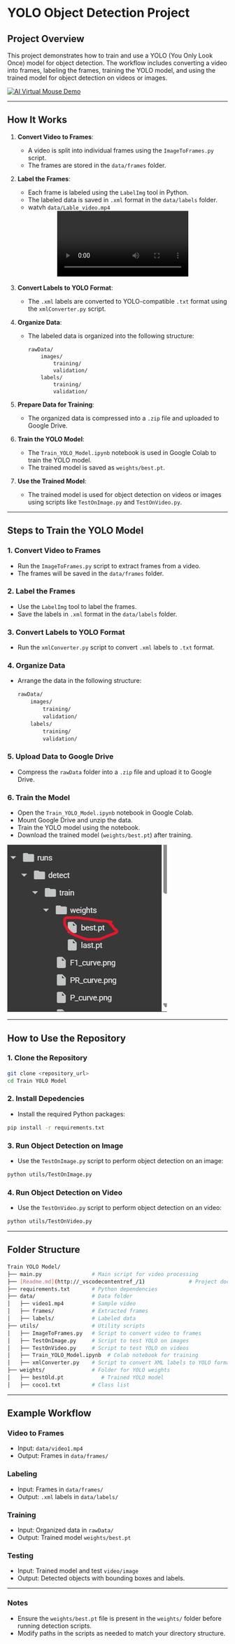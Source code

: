# YOLO Object Detection Project

## **Project Overview**
This project demonstrates how to train and use a YOLO (You Only Look Once) model for object detection. The workflow includes converting a video into frames, labeling the frames, training the YOLO model, and using the trained model for object detection on videos or images.

[![AI Virtual Mouse Demo](https://img.youtube.com/vi/oGDH1FkKNZc/0.jpg)](https://youtu.be/oGDH1FkKNZc)

---

## **How It Works**
1. **Convert Video to Frames**:
   - A video is split into individual frames using the `ImageToFrames.py` script.
   - The frames are stored in the `data/frames` folder.

2. **Label the Frames**:
   - Each frame is labeled using the `LabelImg` tool in Python.
   - The labeled data is saved in `.xml` format in the `data/labels` folder.
   - watvh `data/Lable_video.mp4`
   <div align="center">
   <video controls>
       <source src="data/Lable_video.mp4" type="video/mp4">
       Your browser does not support the video tag.
   </video>
</div>

3. **Convert Labels to YOLO Format**:
   - The `.xml` labels are converted to YOLO-compatible `.txt` format using the `xmlConverter.py` script.

4. **Organize Data**:
   - The labeled data is organized into the following structure:
     ```
     rawData/
         images/
             training/
             validation/
         labels/
             training/
             validation/
     ```

5. **Prepare Data for Training**:
   - The organized data is compressed into a `.zip` file and uploaded to Google Drive.

6. **Train the YOLO Model**:
   - The `Train_YOLO_Model.ipynb` notebook is used in Google Colab to train the YOLO model.
   - The trained model is saved as `weights/best.pt`.

7. **Use the Trained Model**:
   - The trained model is used for object detection on videos or images using scripts like `TestOnImage.py` and `TestOnVideo.py`.

---

## **Steps to Train the YOLO Model**

### 1. **Convert Video to Frames**
- Run the `ImageToFrames.py` script to extract frames from a video.
- The frames will be saved in the `data/frames` folder.

### 2. **Label the Frames**
- Use the `LabelImg` tool to label the frames.
- Save the labels in `.xml` format in the `data/labels` folder.

### 3. **Convert Labels to YOLO Format**
- Run the `xmlConverter.py` script to convert `.xml` labels to `.txt` format.

### 4. **Organize Data**
- Arrange the data in the following structure:

    ```bash
    rawData/
        images/
            training/
            validation/
        labels/
            training/
            validation/
    ```

### 5. **Upload Data to Google Drive**
- Compress the `rawData` folder into a `.zip` file and upload it to Google Drive.

### 6. **Train the Model**
- Open the `Train_YOLO_Model.ipynb` notebook in Google Colab.
- Mount Google Drive and unzip the data.
- Train the YOLO model using the notebook.
- Download the trained model (`weights/best.pt`) after training.

![](data/screenshot.png)

---

## **How to Use the Repository**

### 1. **Clone the Repository**
```bash
git clone <repository_url>
cd Train YOLO Model
```
### 2. **Install Depedencies**
- Install the required Python packages:
```bash
pip install -r requirements.txt
```
### 3. **Run Object Detection on Image**
- Use the `TestOnImage.py` script to perform object detection on an image:
```bash
python utils/TestOnImage.py
```
### 4. **Run Object Detection on Video**
- Use the `TestOnVideo.py` script to perform object detection on an video:
```bash
python utils/TestOnVideo.py
```

---

## Folder Structure
```bash
Train YOLO Model/
├── main.py                # Main script for video processing
├── [Readme.md](http://_vscodecontentref_/1)              # Project documentation
├── requirements.txt       # Python dependencies
├── data/                  # Data folder
│   ├── video1.mp4         # Sample video
│   ├── frames/            # Extracted frames
│   ├── labels/            # Labeled data
├── utils/                 # Utility scripts
│   ├── ImageToFrames.py   # Script to convert video to frames
│   ├── TestOnImage.py     # Script to test YOLO on images
│   ├── TestOnVideo.py     # Script to test YOLO on videos
│   ├── Train_YOLO_Model.ipynb  # Colab notebook for training
│   ├── xmlConverter.py    # Script to convert XML labels to YOLO format
├── weights/               # Folder for YOLO weights
│   ├── bestOld.pt            # Trained YOLO model
│   ├── coco1.txt          # Class list
```

--- 

## Example Workflow
### Video to Frames
- Input: `data/video1.mp4`
- Output: Frames in `data/frames/`
### Labeling
- Input: Frames in `data/frames/`
- Output: `.xml` labels in `data/labels/`
### Training
- Input: Organized data in `rawData/`
- Output: Trained model `weights/best.pt`
### Testing
- Input: Trained model and test `video/image`
- Output: Detected objects with bounding boxes and labels.

---

### Notes
- Ensure the `weights/best.pt` file is present in the `weights/` folder before running detection scripts.
- Modify paths in the scripts as needed to match your directory structure.